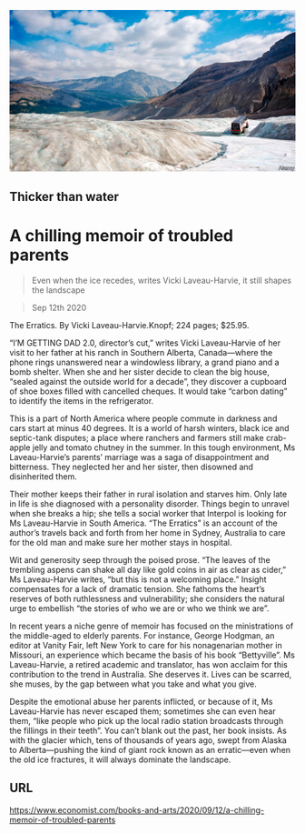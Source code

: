 ![](./images/20200912_BKP003_0.jpg)

## Thicker than water

# A chilling memoir of troubled parents

> Even when the ice recedes, writes Vicki Laveau-Harvie, it still shapes the landscape

> Sep 12th 2020

The Erratics. By Vicki Laveau-Harvie.Knopf; 224 pages; $25.95.

“I’M GETTING DAD 2.0, director’s cut,” writes Vicki Laveau-Harvie of her visit to her father at his ranch in Southern Alberta, Canada—where the phone rings unanswered near a windowless library, a grand piano and a bomb shelter. When she and her sister decide to clean the big house, “sealed against the outside world for a decade”, they discover a cupboard of shoe boxes filled with cancelled cheques. It would take “carbon dating” to identify the items in the refrigerator.

This is a part of North America where people commute in darkness and cars start at minus 40 degrees. It is a world of harsh winters, black ice and septic-tank disputes; a place where ranchers and farmers still make crab-apple jelly and tomato chutney in the summer. In this tough environment, Ms Laveau-Harvie’s parents’ marriage was a saga of disappointment and bitterness. They neglected her and her sister, then disowned and disinherited them.

Their mother keeps their father in rural isolation and starves him. Only late in life is she diagnosed with a personality disorder. Things begin to unravel when she breaks a hip; she tells a social worker that Interpol is looking for Ms Laveau-Harvie in South America. “The Erratics” is an account of the author’s travels back and forth from her home in Sydney, Australia to care for the old man and make sure her mother stays in hospital.

Wit and generosity seep through the poised prose. “The leaves of the trembling aspens can shake all day like gold coins in air as clear as cider,” Ms Laveau-Harvie writes, “but this is not a welcoming place.” Insight compensates for a lack of dramatic tension. She fathoms the heart’s reserves of both ruthlessness and vulnerability; she considers the natural urge to embellish “the stories of who we are or who we think we are”.

In recent years a niche genre of memoir has focused on the ministrations of the middle-aged to elderly parents. For instance, George Hodgman, an editor at Vanity Fair, left New York to care for his nonagenarian mother in Missouri, an experience which became the basis of his book “Bettyville”. Ms Laveau-Harvie, a retired academic and translator, has won acclaim for this contribution to the trend in Australia. She deserves it. Lives can be scarred, she muses, by the gap between what you take and what you give.

Despite the emotional abuse her parents inflicted, or because of it, Ms Laveau-Harvie has never escaped them; sometimes she can even hear them, “like people who pick up the local radio station broadcasts through the fillings in their teeth”. You can’t blank out the past, her book insists. As with the glacier which, tens of thousands of years ago, swept from Alaska to Alberta—pushing the kind of giant rock known as an erratic—even when the old ice fractures, it will always dominate the landscape.

## URL

https://www.economist.com/books-and-arts/2020/09/12/a-chilling-memoir-of-troubled-parents
